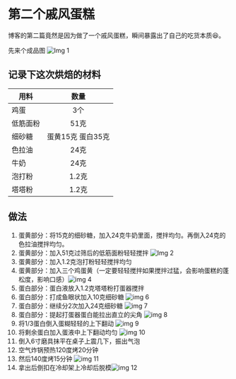 # 第二个戚风蛋糕

博客的第二篇竟然是因为做了一个戚风蛋糕，瞬间暴露出了自己的吃货本质😆。

先来个成品图
![Img 1](http://oi2y5j37d.bkt.clouddn.com/1.png)

## 记录下这次烘焙的材料


| 用料          | 数量           |
| ------------- |:-------------:|
| 鸡蛋          | 3个           |
| 低筋面粉      |  51克 |
| 细砂糖        | 蛋黄15克 蛋白35克 |
| 色拉油        | 24克      |
|牛奶           |24克|
|泡打粉         | 1.2克|
|塔塔粉         | 1.2克|


## 做法 

1. 蛋黄部分：将15克的细砂糖，加入24克牛奶里面，搅拌均匀。再倒入24克的色拉油搅拌均匀。
2. 蛋黄部分：加入51克过筛后的低筋面粉轻轻搅拌 ![Img 2](http://s2.cdn.xiachufang.com/30f7b1928f8a11e6b87c0242ac110003_650w_650h.jpg?imageView2/2/w/600/interlace/1/q/90)
3. 蛋黄部分：加入1.2克泡打粉轻轻搅拌均匀
4. 蛋黄部分：加入三个鸡蛋黄（一定要轻轻搅拌如果搅拌过猛，会影响蛋糕的蓬松度，影响口感）![img 4](http://s2.cdn.xiachufang.com/31ac9d0a8f8a11e6b87c0242ac110003_650w_650h.jpg?imageView2/2/w/600/interlace/1/q/90)
5. 蛋白部分：蛋白液放入1.2克塔塔粉打蛋器搅拌 
6. 蛋白部分：打成鱼眼状加入10克细砂糖 ![img 6](http://s1.cdn.xiachufang.com/32b6a93e8f8a11e6a9a10242ac110002_650w_650h.jpg@2o_50sh_1pr_1l_600w_90q_1wh)
7. 蛋白部分：继续分2次加入24克细砂糖 ![img 7](http://s2.cdn.xiachufang.com/3311ba4a8f8a11e6b87c0242ac110003_650w_650h.jpg?imageView2/2/w/600/interlace/1/q/90)
8. 蛋白部分：提起打蛋器蛋白能拉出直立的尖角 ![img 8](http://oi2y5j37d.bkt.clouddn.com/WechatIMG2.jpeg)
9. 将1/3蛋白倒入蛋糊轻轻的上下翻动 ![img 9](http://s2.cdn.xiachufang.com/3386301e8f8a11e6a9a10242ac110002_650w_650h.jpg?imageView2/2/w/600/interlace/1/q/90)
10. 将剩余蛋白加入蛋液中上下翻动均匀 ![img 10](http://s2.cdn.xiachufang.com/33d146588f8a11e6a9a10242ac110002_650w_650h.jpg?imageView2/2/w/600/interlace/1/q/90)
11. 倒入6寸磨具抹平在桌子上震几下，振出气泡
12. 空气炸锅预热120度烤20分钟
13. 然后140度烤15分钟 ![img 11](http://oi2y5j37d.bkt.clouddn.com/WechatIMG5.jpeg)
14. 拿出后倒扣在冷却架上冷却后脱模![img 12](http://oi2y5j37d.bkt.clouddn.com/WechatIMG6.jpeg)
